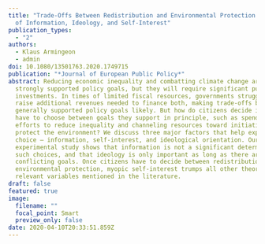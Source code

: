 ```yaml
---
title: "Trade-Offs Between Redistribution and Environmental Protection: the Role
  of Information, Ideology, and Self-Interest"
publication_types:
  - "2"
authors:
  - Klaus Armingeon
  - admin
doi: 10.1080/13501763.2020.1749715
publication: "*Journal of European Public Policy*"
abstract: Reducing economic inequality and combatting climate change are two
  strongly supported policy goals, but they will require significant public
  investments. In times of limited fiscal resources, governments struggle to
  raise additional revenues needed to finance both, making trade-offs between
  generally supported policy goals likely. But how do citizens decide if they
  have to choose between goals they support in principle, such as spending on
  efforts to reduce inequality and channeling resources toward initiatives to
  protect the environment? We discuss three major factors that help explain this
  choice – information, self-interest, and ideological orientation. Our
  experimental study shows that information is not a significant determinant of
  such choices, and that ideology is only important as long as there are no
  conflicting goals. Once citizens have to decide between redistribution and
  environmental protection, myopic self-interest trumps all other theoretically
  relevant variables mentioned in the literature.
draft: false
featured: true
image:
  filename: ""
  focal_point: Smart
  preview_only: false
date: 2020-04-10T20:33:51.859Z
---
```

